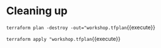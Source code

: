 # Cleaning up

`terraform plan -destroy -out="workshop.tfplan`{{execute}}

`terraform apply "workshop.tfplan`{{execute}}
